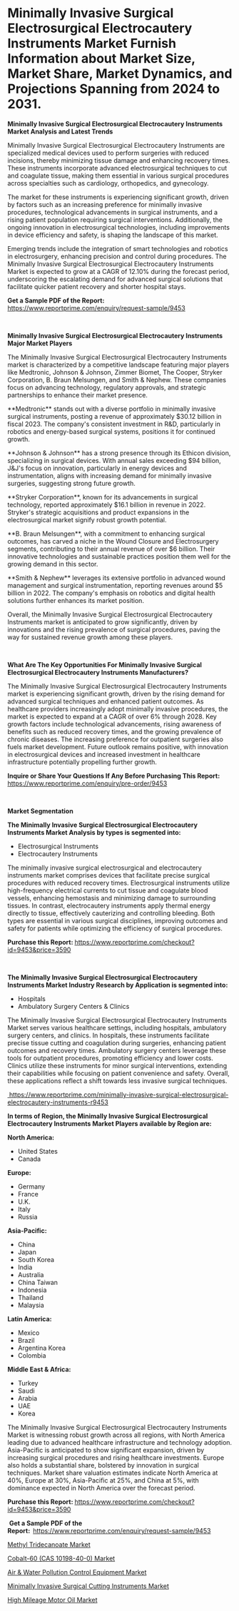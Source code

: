 <p><h1>Minimally Invasive Surgical Electrosurgical Electrocautery Instruments Market Furnish Information about Market Size, Market Share, Market Dynamics, and Projections Spanning from 2024 to 2031.</h1></p><p><strong>Minimally Invasive Surgical Electrosurgical Electrocautery Instruments Market Analysis and Latest Trends</strong></p>
<p><p>Minimally Invasive Surgical Electrosurgical Electrocautery Instruments are specialized medical devices used to perform surgeries with reduced incisions, thereby minimizing tissue damage and enhancing recovery times. These instruments incorporate advanced electrosurgical techniques to cut and coagulate tissue, making them essential in various surgical procedures across specialties such as cardiology, orthopedics, and gynecology.</p><p>The market for these instruments is experiencing significant growth, driven by factors such as an increasing preference for minimally invasive procedures, technological advancements in surgical instruments, and a rising patient population requiring surgical interventions. Additionally, the ongoing innovation in electrosurgical technologies, including improvements in device efficiency and safety, is shaping the landscape of this market. </p><p>Emerging trends include the integration of smart technologies and robotics in electrosurgery, enhancing precision and control during procedures. The Minimally Invasive Surgical Electrosurgical Electrocautery Instruments Market is expected to grow at a CAGR of 12.10% during the forecast period, underscoring the escalating demand for advanced surgical solutions that facilitate quicker patient recovery and shorter hospital stays.</p></p>
<p><strong>Get a Sample PDF of the Report:&nbsp;</strong> <a href="https://www.reportprime.com/enquiry/request-sample/9453">https://www.reportprime.com/enquiry/request-sample/9453</a></p>
<p>&nbsp;</p>
<p><strong>Minimally Invasive Surgical Electrosurgical Electrocautery Instruments Major Market Players</strong></p>
<p><p>The Minimally Invasive Surgical Electrosurgical Electrocautery Instruments market is characterized by a competitive landscape featuring major players like Medtronic, Johnson & Johnson, Zimmer Biomet, The Cooper, Stryker Corporation, B. Braun Melsungen, and Smith & Nephew. These companies focus on advancing technology, regulatory approvals, and strategic partnerships to enhance their market presence.</p><p>**Medtronic** stands out with a diverse portfolio in minimally invasive surgical instruments, posting a revenue of approximately $30.12 billion in fiscal 2023. The company's consistent investment in R&D, particularly in robotics and energy-based surgical systems, positions it for continued growth.</p><p>**Johnson & Johnson** has a strong presence through its Ethicon division, specializing in surgical devices. With annual sales exceeding $94 billion, J&J's focus on innovation, particularly in energy devices and instrumentation, aligns with increasing demand for minimally invasive surgeries, suggesting strong future growth.</p><p>**Stryker Corporation**, known for its advancements in surgical technology, reported approximately $16.1 billion in revenue in 2022. Stryker's strategic acquisitions and product expansions in the electrosurgical market signify robust growth potential.</p><p>**B. Braun Melsungen**, with a commitment to enhancing surgical outcomes, has carved a niche in the Wound Closure and Electrosurgery segments, contributing to their annual revenue of over $6 billion. Their innovative technologies and sustainable practices position them well for the growing demand in this sector.</p><p>**Smith & Nephew** leverages its extensive portfolio in advanced wound management and surgical instrumentation, reporting revenues around $5 billion in 2022. The company's emphasis on robotics and digital health solutions further enhances its market position.</p><p>Overall, the Minimally Invasive Surgical Electrosurgical Electrocautery Instruments market is anticipated to grow significantly, driven by innovations and the rising prevalence of surgical procedures, paving the way for sustained revenue growth among these players.</p></p>
<p>&nbsp;</p>
<p><strong>What Are The Key Opportunities For Minimally Invasive Surgical Electrosurgical Electrocautery Instruments Manufacturers?</strong></p>
<p><p>The Minimally Invasive Surgical Electrosurgical Electrocautery Instruments market is experiencing significant growth, driven by the rising demand for advanced surgical techniques and enhanced patient outcomes. As healthcare providers increasingly adopt minimally invasive procedures, the market is expected to expand at a CAGR of over 6% through 2028. Key growth factors include technological advancements, rising awareness of benefits such as reduced recovery times, and the growing prevalence of chronic diseases. The increasing preference for outpatient surgeries also fuels market development. Future outlook remains positive, with innovation in electrosurgical devices and increased investment in healthcare infrastructure potentially propelling further growth.</p></p>
<p><strong>Inquire or Share Your Questions If Any Before Purchasing This Report:</strong> <a href="https://www.reportprime.com/enquiry/pre-order/9453">https://www.reportprime.com/enquiry/pre-order/9453</a></p>
<p>&nbsp;</p>
<p><strong>Market Segmentation</strong></p>
<p><strong>The Minimally Invasive Surgical Electrosurgical Electrocautery Instruments Market Analysis by types is segmented into:</strong></p>
<p><ul><li>Electrosurgical Instruments</li><li>Electrocautery Instruments</li></ul></p>
<p><p>The minimally invasive surgical electrosurgical and electrocautery instruments market comprises devices that facilitate precise surgical procedures with reduced recovery times. Electrosurgical instruments utilize high-frequency electrical currents to cut tissue and coagulate blood vessels, enhancing hemostasis and minimizing damage to surrounding tissues. In contrast, electrocautery instruments apply thermal energy directly to tissue, effectively cauterizing and controlling bleeding. Both types are essential in various surgical disciplines, improving outcomes and safety for patients while optimizing the efficiency of surgical procedures.</p></p>
<p><strong>Purchase this Report:&nbsp;</strong><a href="https://www.reportprime.com/checkout?id=9453&price=3590">https://www.reportprime.com/checkout?id=9453&price=3590</a></p>
<p>&nbsp;</p>
<p><strong>The Minimally Invasive Surgical Electrosurgical Electrocautery Instruments Market Industry Research by Application is segmented into:</strong></p>
<p><ul><li>Hospitals</li><li>Ambulatory Surgery Centers & Clinics</li></ul></p>
<p><p>The Minimally Invasive Surgical Electrosurgical Electrocautery Instruments Market serves various healthcare settings, including hospitals, ambulatory surgery centers, and clinics. In hospitals, these instruments facilitate precise tissue cutting and coagulation during surgeries, enhancing patient outcomes and recovery times. Ambulatory surgery centers leverage these tools for outpatient procedures, promoting efficiency and lower costs. Clinics utilize these instruments for minor surgical interventions, extending their capabilities while focusing on patient convenience and safety. Overall, these applications reflect a shift towards less invasive surgical techniques.</p></p>
<p><a href="https://www.reportprime.com/minimally-invasive-surgical-electrosurgical-electrocautery-instruments-r9453">&nbsp;https://www.reportprime.com/minimally-invasive-surgical-electrosurgical-electrocautery-instruments-r9453</a></p>
<p><strong>In terms of Region, the Minimally Invasive Surgical Electrosurgical Electrocautery Instruments Market Players available by Region are:</strong></p>
<p>
    <p> <strong> North America: </strong>
        <ul>
            <li>United States</li>
            <li>Canada</li>
        </ul>
        </p> 
    <p> <strong> Europe: </strong>
        <ul>
            <li>Germany</li>
            <li>France</li>
            <li>U.K.</li>
            <li>Italy</li>
            <li>Russia</li>
        </ul>
        </p> 
    <p> <strong> Asia-Pacific: </strong>
        <ul>
            <li>China</li>
            <li>Japan</li>
            <li>South Korea</li>
            <li>India</li>
            <li>Australia</li>
            <li>China Taiwan</li>
            <li>Indonesia</li>
            <li>Thailand</li>
            <li>Malaysia</li>
        </ul>
        </p> 
    <p> <strong> Latin America: </strong>
        <ul>
            <li>Mexico</li>
            <li>Brazil</li>
            <li>Argentina Korea</li>
            <li>Colombia</li>
        </ul>
        </p> 
    <p> <strong> Middle East & Africa: </strong>
        <ul>
            <li>Turkey</li>
            <li>Saudi</li>
            <li>Arabia</li>
            <li>UAE</li>
            <li>Korea</li>
        </ul>
    </p>
    </p>
<p><p>The Minimally Invasive Surgical Electrosurgical Electrocautery Instruments Market is witnessing robust growth across all regions, with North America leading due to advanced healthcare infrastructure and technology adoption. Asia-Pacific is anticipated to show significant expansion, driven by increasing surgical procedures and rising healthcare investments. Europe also holds a substantial share, bolstered by innovation in surgical techniques. Market share valuation estimates indicate North America at 40%, Europe at 30%, Asia-Pacific at 25%, and China at 5%, with dominance expected in North America over the forecast period.</p></p>
<p><strong>Purchase this Report: </strong><a href="https://www.reportprime.com/checkout?id=9453&price=3590">https://www.reportprime.com/checkout?id=9453&price=3590</a></p>
<p>&nbsp;<strong>Get a Sample PDF of the Report:&nbsp;&nbsp;</strong><a href="https://www.reportprime.com/enquiry/request-sample/9453">https://www.reportprime.com/enquiry/request-sample/9453</a></p>
<p><strong></strong></p>
<p><p><a href="https://www.linkedin.com/pulse/future-innovation-global-methyl-tridecanoate-market-sampc?trackingId=ar3QIoTiQ%2FaN0VZ7Rxbzqg%3D%3D">Methyl Tridecanoate Market</a></p><p><a href="https://medium.com/@duron7928/this-report-aims-to-provide-a-comprehensive-presentation-of-the-global-market-for-cobalt-60-cas-5c716ea28079">Cobalt-60 (CAS 10198-40-0) Market</a></p><p><a href="https://medium.com/@duron7928/the-air-water-pollution-control-equipment-market-report-analyzes-important-operational-and-870744d1c8e9">Air & Water Pollution Control Equipment Market</a></p><p><a href="https://github.com/prosalinda88/Market-Research-Report-List-6/blob/main/minimally-invasive-surgical-cutting-instruments-market.md">Minimally Invasive Surgical Cutting Instruments Market</a></p><p><a href="https://www.linkedin.com/pulse/high-mileage-motor-oil-market-forecasts-trends-impact-analysis-txgxc?trackingId=z5QJNuY%2FQ8eokFO%2Fso2N0w%3D%3D">High Mileage Motor Oil Market</a></p></p>